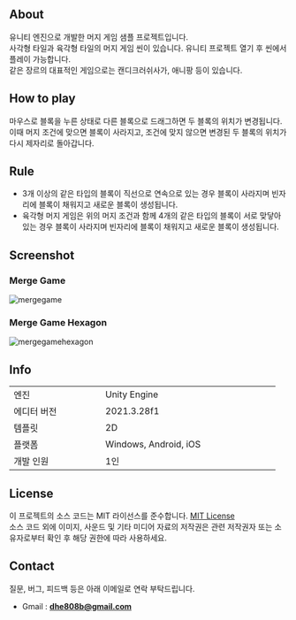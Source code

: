 <!-- https://github.com/Amerikanu -->

## About

유니티 엔진으로 개발한 머지 게임 샘플 프로젝트입니다.
<br>
사각형 타일과 육각형 타일의 머지 게임 씬이 있습니다. 유니티 프로젝트 열기 후 씬에서 플레이 가능합니다.
<br>
같은 장르의 대표적인 게임으로는 캔디크러쉬사가, 애니팡 등이 있습니다.

## How to play

마우스로 블록을 누른 상태로 다른 블록으로 드래그하면 두 블록의 위치가 변경됩니다. 이때 머지 조건에 맞으면 블록이 사라지고, 조건에 맞지 않으면 변경된 두 블록의 위치가 다시 제자리로 돌아갑니다.

## Rule

- 3개 이상의 같은 타입의 블록이 직선으로 연속으로 있는 경우 블록이 사라지며 빈자리에 블록이 채워지고 새로운 블록이 생성됩니다.
- 육각형 머지 게임은 위의 머지 조건과 함께 4개의 같은 타입의 블록이 서로 맞닿아 있는 경우 블록이 사라지며 빈자리에 블록이 채워지고 새로운 블록이 생성됩니다.

## Screenshot

### Merge Game

![mergegame](https://github.com/TereaGreen/MergeGame/assets/80702114/791a23c6-e53e-4b03-9774-3707be0960ff)

### Merge Game Hexagon

![mergegamehexagon](https://github.com/TereaGreen/MergeGame/assets/80702114/6e25caf0-43d2-4314-9b0e-fede3cdad5f7)

## Info

<table>
    <tr>
        <td width="150">엔진</td>
        <td width="300">Unity Engine</td>
    </tr>
    <tr>
        <td>에디터 버전</td>
        <td>2021.3.28f1</td>
    </tr>
    <tr>
        <td>템플릿</td>
        <td>2D</td>
    </tr>
    <tr>
        <td>플랫폼</td>
        <td>Windows, Android, iOS</td>
    </tr>
    <tr>
        <td>개발 인원</td>
        <td>1인</td>
    </tr>
</table>

## License

이 프로젝트의 소스 코드는 MIT 라이선스를 준수합니다. <a href="https://en.wikipedia.org/wiki/MIT_License">MIT License</a>
<br>
소스 코드 외에 이미지, 사운드 및 기타 미디어 자료의 저작권은 관련 저작권자 또는 소유자로부터 확인 후 해당 권한에 따라 사용하세요.

## Contact

질문, 버그, 피드백 등은 아래 이메일로 연락 부탁드립니다.
<br>
- Gmail : <b>dhe808b@gmail.com</b>
